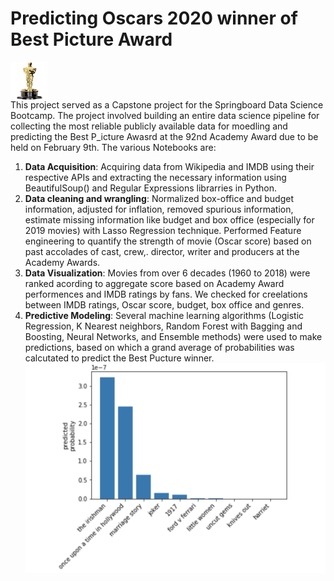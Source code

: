 # Predicting Oscars 2020 winner of Best Picture Award
<img src = "oscar.png" align = "center" width = "60" height = "60">
<br>
This project served as a Capstone project for the Springboard Data Science Bootcamp. The project involved building an entire data science pipeline for collecting the most reliable publicly available data for moedling and predicting the Best P_icture Awasrd at the 92nd Academy Award due to be held on February 9th. The various Notebooks are:

1. **Data Acquisition**: Acquiring data from Wikipedia and IMDB using their respective APIs and extracting the necessary information using BeautifulSoup() and Regular Expressions librarries in Python. 
2. **Data cleaning and wrangling**: Normalized box-office and budget information, adjusted for inflation, removed spurious information, estimate missing information like budget and box office (especially for 2019 movies) with Lasso Regression technique. Performed Feature engineering to quantify the strength of movie (Oscar score) based on past accolades of cast, crew,. director, writer and producers at the Academy Awards. 
3. **Data Visualization**: Movies from over 6 decades (1960 to 2018) were ranked acording to aggregate score based on Academy Award performences and IMDB ratings by fans. We checked for creelations between IMDB ratings, Oscar score, budget, box office and genres.
4. **Predictive Modeling**: Several machine learning algorithms (Logistic Regression, K Nearest neighbors, Random Forest with Bagging and Boosting, Neural Networks, and Ensemble methods) were used to make predictions, based on which a grand average of probabilities was calcutated to predict the Best Pucture winner. 
![](oscar_predict.png)
